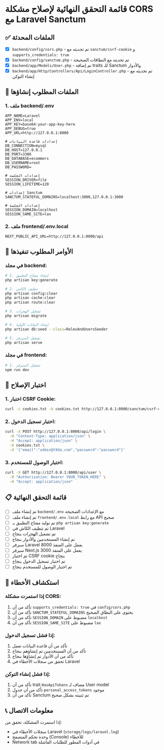 # قائمة التحقق النهائية لإصلاح مشكلة CORS مع Laravel Sanctum

## ✅ الملفات المحدثة

- [x] `backend/config/cors.php` - تم تحديثه مع `sanctum/csrf-cookie` و `supports_credentials: true`
- [x] `backend/config/sanctum.php` - تم تحديثه مع النطاقات الصحيحة
- [x] `backend/app/Models/User.php` - تم إضافة traits للـ Sanctum والأدوار
- [x] `backend/app/Http/Controllers/Api/LoginController.php` - تم تحديثه مع إنشاء التوكن

## 📝 الملفات المطلوب إنشاؤها

### 1. ملف backend/.env
```env
APP_NAME=Laravel
APP_ENV=local
APP_KEY=base64:your-app-key-here
APP_DEBUG=true
APP_URL=http://127.0.0.1:8000

# إعدادات قاعدة البيانات
DB_CONNECTION=mysql
DB_HOST=127.0.0.1
DB_PORT=3306
DB_DATABASE=ecommers
DB_USERNAME=root
DB_PASSWORD=

# إعدادات الجلسة
SESSION_DRIVER=file
SESSION_LIFETIME=120

# إعدادات Sanctum
SANCTUM_STATEFUL_DOMAINS=localhost:3000,127.0.0.1:3000

# إعدادات الجلسة
SESSION_DOMAIN=localhost
SESSION_SAME_SITE=lax
```

### 2. ملف frontend/.env.local
```env
NEXT_PUBLIC_API_URL=http://127.0.0.1:8000/api
```

## 🔧 الأوامر المطلوب تنفيذها

### في مجلد backend:
```bash
# 1. إنشاء مفتاح التطبيق
php artisan key:generate

# 2. تنظيف الكاش
php artisan config:clear
php artisan cache:clear
php artisan route:clear

# 3. تشغيل الهجرات
php artisan migrate

# 4. إنشاء البيانات الأولية
php artisan db:seed --class=RolesAndUsersSeeder

# 5. تشغيل السيرفر
php artisan serve
```

### في مجلد frontend:
```bash
# 1. تشغيل السيرفر
npm run dev
```

## 🧪 اختبار الإصلاح

### 1. اختبار CSRF Cookie:
```bash
curl -c cookies.txt -b cookies.txt http://127.0.0.1:8000/sanctum/csrf-cookie
```

### 2. اختبار تسجيل الدخول:
```bash
curl -X POST http://127.0.0.1:8000/api/login \
  -H "Content-Type: application/json" \
  -H "Accept: application/json" \
  -b cookies.txt \
  -d '{"email":"admin@t9da.com","password":"password"}'
```

### 3. اختبار الوصول للمستخدم:
```bash
curl -X GET http://127.0.0.1:8000/api/user \
  -H "Authorization: Bearer YOUR_TOKEN_HERE" \
  -H "Accept: application/json"
```

## 📋 قائمة التحقق النهائية

- [ ] تم إنشاء ملف `backend/.env` مع الإعدادات الصحيحة
- [ ] تم إنشاء ملف `frontend/.env.local` مع رابط API صحيح
- [ ] تم توليد مفتاح التطبيق بـ `php artisan key:generate`
- [ ] تم تنظيف الكاش في Laravel
- [ ] تم تشغيل الهجرات بنجاح
- [ ] تم إنشاء المستخدمين والأدوار بنجاح
- [ ] سيرفر Laravel يعمل على المنفذ 8000
- [ ] سيرفر Next.js يعمل على المنفذ 3000
- [ ] تم اختبار CSRF cookie بنجاح
- [ ] تم اختبار تسجيل الدخول بنجاح
- [ ] تم اختبار الوصول للمستخدم بنجاح

## 🚨 استكشاف الأخطاء

### إذا استمرت مشكلة CORS:
1. تأكد من أن `supports_credentials: true` في `config/cors.php`
2. تأكد من أن `SANCTUM_STATEFUL_DOMAINS` يحتوي على النطاق الصحيح
3. تأكد من أن `SESSION_DOMAIN` مضبوط على `localhost`
4. تأكد من أن `SESSION_SAME_SITE` مضبوط على `lax`

### إذا فشل تسجيل الدخول:
1. تأكد من أن قاعدة البيانات تعمل
2. تأكد من أن المستخدمين تم إنشاؤهم بنجاح
3. تأكد من أن الأدوار تم إنشاؤها بنجاح
4. تحقق من سجلات الأخطاء في Laravel

### إذا فشل إنشاء التوكن:
1. تأكد من أن trait `HasApiTokens` مضاف لـ User model
2. تأكد من أن جدول `personal_access_tokens` موجود
3. تأكد من أن Sanctum تم تثبيته بشكل صحيح

## 📞 معلومات الاتصال

إذا استمرت المشكلة، تحقق من:
- سجلات الأخطاء في Laravel (`storage/logs/laravel.log`)
- وحدة تحكم المتصفح (Console) للأخطاء
- Network tab في أدوات المطور للطلبات الفاشلة


